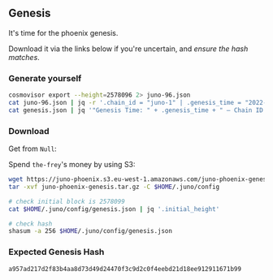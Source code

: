 ## Genesis

It's time for the phoenix genesis.

Download it via the links below if you're uncertain, and _ensure the hash matches_.

### Generate yourself

```bash
cosmovisor export --height=2578096 2> juno-96.json
cat juno-96.json | jq -r '.chain_id = "juno-1" | .genesis_time = "2022-04-07T21:00:00Z" | .initial_height = "2578099"' > genesis.json
cat genesis.json | jq '"Genesis Time: " + .genesis_time + " — Chain ID: " + .chain_id + " - Initial Height: " + .initial_height'; jq -S -c -M '' genesis.json | shasum -a 256
```

### Download

Get from `Null`:



Spend `the-frey`'s money by using S3:

```sh
wget https://juno-phoenix.s3.eu-west-1.amazonaws.com/juno-phoenix-genesis.tar.gz
tar -xvf juno-phoenix-genesis.tar.gz -C $HOME/.juno/config

# check initial block is 2578099
cat $HOME/.juno/config/genesis.json | jq '.initial_height'

# check hash
shasum -a 256 $HOME/.juno/config/genesis.json
```

### Expected Genesis Hash

`a957ad217d2f83b4aa8d73d49d24470f3c9d2c0f4eebd21d18ee912911671b99`
